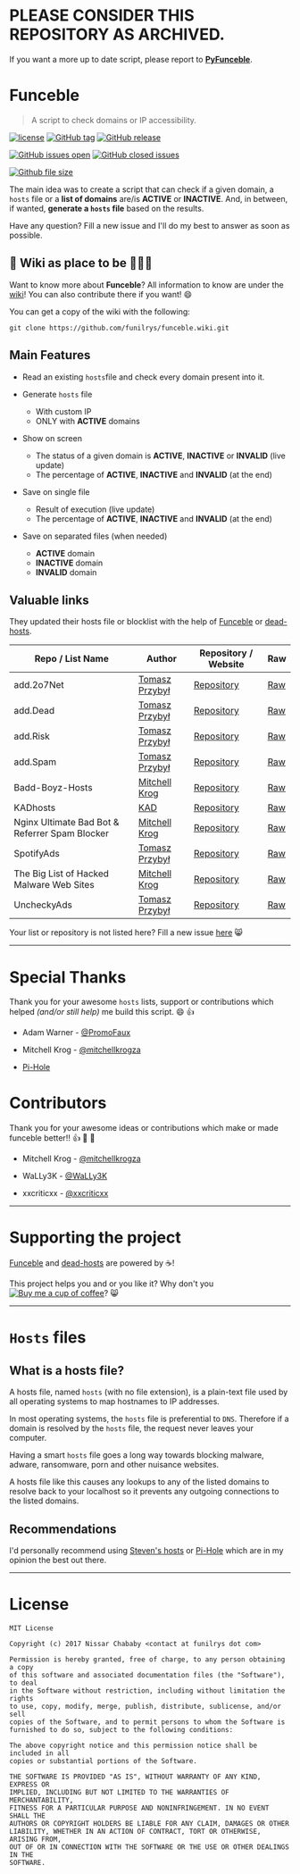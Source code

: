 # PLEASE CONSIDER THIS REPOSITORY AS ARCHIVED.
If you want a more up to date script, please report to **[PyFunceble](https://github.com/funilrys/PyFunceble)**.


# Funceble

> A script to check domains or IP accessibility.

[![license](https://img.shields.io/github/license/funilrys/funceble.svg)](https://github.com/funilrys/funceble/blob/master/LICENSE) [![GitHub tag](https://img.shields.io/github/tag/funilrys/funceble.svg)](https://github.com/funilrys/funceble/tags) [![GitHub release](https://img.shields.io/github/release/funilrys/funceble.svg)](https://github.com/funilrys/funceble/releases/latest)

[![GitHub issues open](https://img.shields.io/github/issues/funilrys/funceble.svg)]() [![GitHub closed issues](https://img.shields.io/github/issues-closed/funilrys/funceble.svg)](https://github.com/funilrys/)

[![Github file size](https://img.shields.io/github/size/funilrys/funceble/funceble.svg)](https://github.com/funilrys/funceble/blob/master/funceble)

The main idea was to create a script that can check if a given domain, a `hosts` file or a **list of domains** are/is **ACTIVE** or **INACTIVE**. And, in between, if wanted, **generate a `hosts` file** based on the results.

Have any question? Fill a new issue and I'll do my best to answer as soon as possible.

## :book: Wiki as place to be :star2::star2::star2:

Want to know more about **Funceble**? All information to know are under the [wiki](https://github.com/funilrys/funceble/wiki)! You can also contribute there if you want! :smile:

You can get a copy of the wiki with the following:

```shell
git clone https://github.com/funilrys/funceble.wiki.git
```

## Main Features

- Read an existing `hosts`file and check every domain present into it.
- Generate `hosts` file

  - With custom IP
  - ONLY with **ACTIVE** domains

- Show on screen

  - The status of a given domain is **ACTIVE**, **INACTIVE** or **INVALID** (live update)
  - The percentage of **ACTIVE**, **INACTIVE** and **INVALID** (at the end)

- Save on single file

  - Result of execution (live update)
  - The percentage of **ACTIVE**, **INACTIVE** and **INVALID** (at the end)

- Save on separated files (when needed)

  - **ACTIVE** domain
  - **INACTIVE** domain
  - **INVALID** domain

## Valuable links

They updated their hosts file or blocklist with the help of [Funceble](https://github.com/funilrys/funceble/) or [dead-hosts](https://github.com/funilrys/dead-hosts).

Repo / List Name                               | Author                                             | Repository / Website                                                                       | Raw
---------------------------------------------- | -------------------------------------------------- | ------------------------------------------------------------------------------------------ | ---------------------------------------------------------------------------------------------------------------------------------------------
add.2o7Net                                     | [Tomasz Przybył](https://github.com/FadeMind)      | [Repository](https://github.com/FadeMind/hosts.extras/tree/master/add.2o7Net)              | [Raw](https://raw.githubusercontent.com/FadeMind/hosts.extras/master/add.2o7Net/hosts)
add.Dead                                       | [Tomasz Przybył](https://github.com/FadeMind)      | [Repository](https://github.com/FadeMind/hosts.extras/tree/master/add.Dead)                | [Raw](https://raw.githubusercontent.com/FadeMind/hosts.extras/master/add.Dead/hosts)
add.Risk                                       | [Tomasz Przybył](https://github.com/FadeMind)      | [Repository](https://github.com/FadeMind/hosts.extras/tree/master/add.Risk)                | [Raw](https://raw.githubusercontent.com/FadeMind/hosts.extras/master/add.Risk/hosts)
add.Spam                                       | [Tomasz Przybył](https://github.com/FadeMind)      | [Repository](https://github.com/FadeMind/hosts.extras/tree/master/add.Spam)                | [Raw](https://raw.githubusercontent.com/FadeMind/hosts.extras/master/add.Spam/hosts)
Badd-Boyz-Hosts                                | [Mitchell Krog](https://github.com/mitchellkrogza) | [Repository](https://github.com/mitchellkrogza/Badd-Boyz-Hosts)                            | [Raw](https://raw.githubusercontent.com/mitchellkrogza/Badd-Boyz-Hosts/master/PULL_REQUESTS/domains.txt)
KADhosts                                       | [KAD](https://github.com/azet12)                   | [Repository](https://github.com/azet12/KADhosts)                                           | [Raw](https://raw.githubusercontent.com/azet12/KADhosts/master/KADhosts.txt)
Nginx Ultimate Bad Bot & Referrer Spam Blocker | [Mitchell Krog](https://github.com/mitchellkrogza) | [Repository](https://github.com/mitchellkrogza/nginx-ultimate-bad-bot-blocker/)            | [Raw](https://raw.githubusercontent.com/mitchellkrogza/nginx-ultimate-bad-bot-blocker/master/_generator_lists/bad-referrers.list)
SpotifyAds                                     | [Tomasz Przybył](https://github.com/FadeMind)      | [Repository](https://github.com/FadeMind/hosts.extras/tree/master/SpotifyAds)              | [Raw](https://raw.githubusercontent.com/FadeMind/hosts.extras/master/SpotifyAds/hosts)
The Big List of Hacked Malware Web Sites       | [Mitchell Krog](https://github.com/mitchellkrogza) | [Repository](https://github.com//mitchellkrogza/The-Big-List-of-Hacked-Malware-Web-Sites/) | [Raw](https://raw.githubusercontent.com/mitchellkrogza/The-Big-List-of-Hacked-Malware-Web-Sites/master/.dev-tools/_strip_domains/domains.txt)
UncheckyAds                                    | [Tomasz Przybył](https://github.com/FadeMind)      | [Repository](https://github.com/FadeMind/hosts.extras/tree/master/UncheckyAds)             | [Raw](https://raw.githubusercontent.com/FadeMind/hosts.extras/master/UncheckyAds/hosts)

Your list or repository is not listed here? Fill a new issue [here](https://github.com/funilrys/funceble/issues/new?title=Please%20add%20my%20list%20or%20repository%20to%20the%20valuable%20links) :smile_cat:

--------------------------------------------------------------------------------

# Special Thanks

Thank you for your awesome `hosts` lists, support or contributions which helped _(and/or still help)_ me build this script. :smile: :+1:

- Adam Warner - [@PromoFaux](https://github.com/PromoFaux)

- Mitchell Krog - [@mitchellkrogza](https://github.com/mitchellkrogza)

- [Pi-Hole](https://github.com/pi-hole/pi-hole)

# Contributors

Thank you for your awesome ideas or contributions which make or made funceble better!! :+1: :100: :1st_place_medal:

- Mitchell Krog - [@mitchellkrogza](https://github.com/mitchellkrogza)

- WaLLy3K - [@WaLLy3K](https://github.com/WaLLy3K)

- xxcriticxx - [@xxcriticxx](https://github.com/xxcriticxx)

--------------------------------------------------------------------------------

# Supporting the project

[Funceble](https://github.com/funilrys/funceble) and [dead-hosts](https://github.com/funilrys/dead-hosts) are powered by :coffee:!

This project helps you and or you like it? Why don't you [![Buy me a cup of coffee](https://img.shields.io/badge/Buy%20-me%20a%20cup%20of%20%E2%98%95-blue.svg)](https://www.paypal.me/funilrys/)? :smile_cat:

--------------------------------------------------------------------------------

# `Hosts` files

## What is a hosts file?

A hosts file, named `hosts` (with no file extension), is a plain-text file used by all operating systems to map hostnames to IP addresses.

In most operating systems, the `hosts` file is preferential to `DNS`. Therefore if a domain is resolved by the `hosts` file, the request never leaves your computer.

Having a smart `hosts` file goes a long way towards blocking malware, adware, ransomware, porn and other nuisance websites.

A hosts file like this causes any lookups to any of the listed domains to resolve back to your localhost so it prevents any outgoing connections to the listed domains.

## Recommendations

I'd personally recommend using [Steven's hosts](https://github.com/StevenBlack/hosts) or [Pi-Hole](https://github.com/pi-hole/pi-hole) which are in my opinion the best out there.

--------------------------------------------------------------------------------

# License

```
MIT License

Copyright (c) 2017 Nissar Chababy <contact at funilrys dot com>

Permission is hereby granted, free of charge, to any person obtaining a copy
of this software and associated documentation files (the "Software"), to deal
in the Software without restriction, including without limitation the rights
to use, copy, modify, merge, publish, distribute, sublicense, and/or sell
copies of the Software, and to permit persons to whom the Software is
furnished to do so, subject to the following conditions:

The above copyright notice and this permission notice shall be included in all
copies or substantial portions of the Software.

THE SOFTWARE IS PROVIDED "AS IS", WITHOUT WARRANTY OF ANY KIND, EXPRESS OR
IMPLIED, INCLUDING BUT NOT LIMITED TO THE WARRANTIES OF MERCHANTABILITY,
FITNESS FOR A PARTICULAR PURPOSE AND NONINFRINGEMENT. IN NO EVENT SHALL THE
AUTHORS OR COPYRIGHT HOLDERS BE LIABLE FOR ANY CLAIM, DAMAGES OR OTHER
LIABILITY, WHETHER IN AN ACTION OF CONTRACT, TORT OR OTHERWISE, ARISING FROM,
OUT OF OR IN CONNECTION WITH THE SOFTWARE OR THE USE OR OTHER DEALINGS IN THE
SOFTWARE.
```
